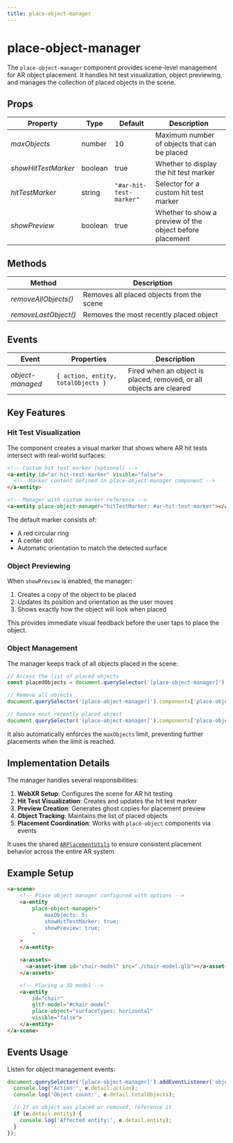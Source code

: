 ```yaml
---
title: place-object-manager
---
```


# place-object-manager

The `place-object-manager` component provides scene-level management for AR object placement. It handles hit test visualization, object previewing, and manages the collection of placed objects in the scene.

## Props

| Property | Type | Default | Description |
| --- | --- | --- | --- |
| *maxObjects* | number | 10 | Maximum number of objects that can be placed |
| *showHitTestMarker* | boolean | true | Whether to display the hit test marker |
| *hitTestMarker* | string | `"#ar-hit-test-marker"` | Selector for a custom hit test marker |
| *showPreview* | boolean | true | Whether to show a preview of the object before placement |

## Methods

| Method | Description |
| --- | --- |
| *removeAllObjects()* | Removes all placed objects from the scene |
| *removeLastObject()* | Removes the most recently placed object |

## Events

| Event | Properties | Description |
| --- | --- | --- |
| *object-managed* | `{ action, entity, totalObjects }` | Fired when an object is placed, removed, or all objects are cleared |

## Key Features

### Hit Test Visualization

The component creates a visual marker that shows where AR hit tests intersect with real-world surfaces:

```html
<!-- Custom hit test marker (optional) -->
<a-entity id="ar-hit-test-marker" visible="false">
  <!-- Marker content defined in place-object-manager component -->
</a-entity>

<!-- Manager with custom marker reference -->
<a-entity place-object-manager="hitTestMarker: #ar-hit-test-marker"></a-entity>
```

The default marker consists of:
- A red circular ring
- A center dot
- Automatic orientation to match the detected surface

### Object Previewing

When `showPreview` is enabled, the manager:

1. Creates a copy of the object to be placed
2. Updates its position and orientation as the user moves
3. Shows exactly how the object will look when placed

This provides immediate visual feedback before the user taps to place the object.

### Object Management

The manager keeps track of all objects placed in the scene:

```javascript
// Access the list of placed objects
const placedObjects = document.querySelector('[place-object-manager]').components['place-object-manager'].placedObjects;

// Remove all objects
document.querySelector('[place-object-manager]').components['place-object-manager'].removeAllObjects();

// Remove most recently placed object
document.querySelector('[place-object-manager]').components['place-object-manager'].removeLastObject();
```

It also automatically enforces the `maxObjects` limit, preventing further placements when the limit is reached.

## Implementation Details

The manager handles several responsibilities:

1. **WebXR Setup**: Configures the scene for AR hit testing
2. **Hit Test Visualization**: Creates and updates the hit test marker
3. **Preview Creation**: Generates ghost copies for placement preview
4. **Object Tracking**: Maintains the list of placed objects
5. **Placement Coordination**: Works with `place-object` components via events

It uses the shared [`ARPlacementUtils`](/ar-vr-components/ar-placement-utils) to ensure consistent placement behavior across the entire AR system.

## Example Setup

```html
<a-scene>
    <!-- Place object manager configured with options -->
    <a-entity
        place-object-manager="
            maxObjects: 5;
            showHitTestMarker: true;
            showPreview: true;
        "
    >
    </a-entity>

    <a-assets>
      <a-asset-item id="chair-model" src="./chair-model.glb"></a-asset-item>
    </a-assets>

    <!-- Placing a 3D model -->
    <a-entity
        id="chair"
        gltf-model="#chair-model"
        place-object="surfaceTypes: horizontal"
        visible="false">
    </a-entity>
</a-scene>
```

## Events Usage

Listen for object management events:

```javascript
document.querySelector('[place-object-manager]').addEventListener('object-managed', function(e) {
  console.log('Action:', e.detail.action);
  console.log('Object count:', e.detail.totalObjects);

  // If an object was placed or removed, reference it
  if (e.detail.entity) {
    console.log('Affected entity:', e.detail.entity);
  }
});
```
